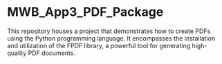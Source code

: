 # MWB_App3_PDF_Package

This repository houses a project that demonstrates how to create PDFs using the Python programming language. It encompasses the installation and utilization of the FPDF library, a powerful tool for generating high-quality PDF documents.
